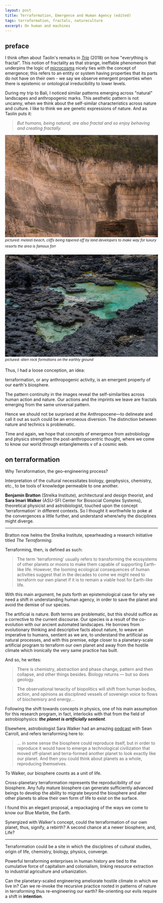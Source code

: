 ```yaml
---
layout: post
title: Terraformation, Emergence and Human Agency (edited)
tags: terraformation, fractals, natureculture
excerpt: On human and machines
---
```


## preface

I think often about Taolin's remarks in [*Trip*](https://www.penguinrandomhouse.com/books/547888/trip-by-tao-lin/) (2018) on how "everything is fractal". This notion of fractality as that strange, ineffable phenomenon that underpins the logic of [microcosms](https://en.wikipedia.org/wiki/Macrocosm_and_microcosm) nicely ties with the concept of emergence; this refers to an entity or system having properties that its parts do not have on their own - we say we observe emergent properties when there is epistemic or ontological irreducibility to lower levels.



During my trip to Bali, I noticed similar patterns emerging across "natural" landscapes and anthropogenic marks. This aesthetic pattern is not uncanny, when we think about the self-similar characteristics across nature and culture. I like to think we are genetic expressions of nature. And as Taolin puts it:



> *But humans, being natural, are also fractal and so enjoy behaving and creating fractally.*



![bali-1](\assets\img\bali-1.jpg)
<sup> *pictured: melasti beach, cliffs being tapered off by land developers to make way for luxury resorts the area is famous for*r</sup>

![bali-2](\assets\img\bali-2.jpg)
<sup> *pictured: alien rock formations on the earthly ground* </sup>


Thus, I had a loose conception, an idea: 

terraformation, or any anthropogenic activity, is an emergent property of our earth's biosphere. 



The pattern continuity in the images reveal the self-similarities across human action and nature. Our actions and the imprints we leave are fractals emerging from the same universal pattern.

Hence we should not be surprised at the Anthropocene—to delineate and call it out as such could be an erroneous diversion. The distinction between nature and technics is problematic. 

Time and again, we hope that concepts of emergence from astrobiology and physics strengthen the post-anthropocentric thought, where we come to know our world through entanglements v of a cosmic web. 



## on terraformation

Why Terraformation, the geo-engineering process? 

Interpretation of the cultural necessitates biology, geophysics, chemistry, etc., to be tools of knowledge permeable to one another. 

**Benjamin Bratton** (Strelka Institute), architectural and design theorist, and **Sara Imari Walker** (ASU-SFI Center for Biosocial Complex Systems), theoretical physicist and astrobiologist, touched upon the concept 'terraformation' in different contexts. So I thought it worthwhile to poke at the convergences a little further, and understand where/why the disciplines might diverge. 

---



Bratton now helms the Strelka Institute, spearheading a research initiative titled *The Terraforming.*

Terraforming, then, is defined as such:

> The term 'terraforming' usually refers to transforming the ecosystems of other planets or moons to make them capable of supporting Earth-like life. However, the looming ecological consequences of human activities suggest that in the decades to come we might need to terraform our own planet if it is to remain a viable host for Earth-like life.

With this main argument, he puts forth an epistemological case for why we need a shift in understanding human agency, in order to save the planet and avoid the demise of our species. 

The artificial is nature. Both terms are problematic, but this should suffice as a corrective to the current discourse. Our species is a result of the co-evolution with our ancient automated landscapes. He borrows from evolutionary thinking and descriptive facts about nature, to weave an imperative to humans, sentient as we are, to understand the artificial as natural processes, and with this premise, edge closer to a planetary-scale artificial program to terraform our own planet and away from the hostile climate which ironically the very same practice has built. 

And so, he writes: 

> There is chemistry, abstraction and phase change, pattern and then collapse, and other things besides. Biology returns — but so does geology. 

> The observational tenacity of biopolitics will shift from human bodies, action, and opinions as disciplined vessels of sovereign voice to flows of biochemisry and energy...

Following the shift towards concepts in physics, one of his main assumption for this research program, in fact, interlocks with that from the field of astrobiophysics: ***the planet is artificially sentient***.



Elsewhere, astrobiologist Sara Walker had an amazing [podcast](https://www.preposterousuniverse.com/podcast/2020/01/13/79-sara-imari-walker-on-information-and-the-origin-of-life/) with Sean Carroll, and refers terraforming here to: 

> ... in some sense the biosphere could reproduce itself, but in order to reproduce it would have to emerge a technological civilization that moved off-planet and terra-formed another planet to look exactly like our planet. And then you could think about planets as a whole, reproducing themselves.

To Walker, our biosphere counts as a unit of life. 

Cross-planetary terraformation represents the reproducibility of our biosphere. Any fully mature biosphere can generate sufficiently advanced beings to develop the ability to migrate beyond the biosphere and alter other planets to allow their own form of life to exist on the surface. 

I found this an elegant proposal, a repackaging of the ways we come to know our Blue Marble, the Earth. 

Synergized with Walker's concept, could the terraformation of our own planet, thus, signify, a rebirth? A second chance at a newer biosphere, and, Life? 

---

Terraformation could be a site in which the disciplines of cultural studies, origin of life, chemistry, biology, physics, converge. 

Powerful terraforming enterprises in human history are tied to the cumulative force of capitalism and colonialism, linking resource extraction to industrial agriculture and urbanization. 

Can the planetary-scaled engineering ameliorate hostile climate in which we live in? Can we re-invoke the recursive practice rooted in patterns of nature in terraforming thus re-engineering our earth? Re-orienting our evils require a shift in **intention**. 

